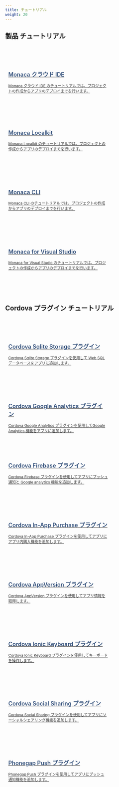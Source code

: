 ```yaml
---
title: チュートリアル
weight: 20
---
```


## 製品 チュートリアル

<div class="container">
    <div class="item">
        <a href="monaca_ide">
            <h3>Monaca クラウド IDE</h3>
            <p>Monaca クラウド IDE のチュートリアルでは、プロジェクトの作成からアプリのデプロイまでを行います。</p>
        </a>
    </div>
    <div class="item">
        <a href="monaca_localkit">
            <h3>Monaca Localkit</h3>
            <p>Monaca Localkit のチュートリアルでは、プロジェクトの作成からアプリのデプロイまでを行います。</p>
        </a>
    </div>
    <div class="item">
        <a href="monaca_cli">
            <h3>Monaca CLI</h3>
            <p>Monaca CLI のチュートリアルでは、プロジェクトの作成からアプリのデプロイまでを行います。</p>
        </a>
    </div>
    <div class="item">
        <a href="monaca_vs">
            <h3>Monaca for Visual Studio</h3>
            <p>Monaca for Visual Studio のチュートリアルでは、プロジェクトの作成からアプリのデプロイまでを行います。</p>
        </a>
    </div>
</div> 

## Cordova プラグイン チュートリアル

<div class="container">
    <div class="item">
        <a href="sqlite">
            <h3>Cordova Sqlite Storage プラグイン</h3>
            <p>Cordova Sqlite Storage プラグインを使用して Web SQL データベースをアプリに追加します。</p>
        </a>
    </div>
    <div class="item">
        <a href="google_analytics">
            <h3>Cordova Google Analytics プラグイン</h3>
            <p>Cordova Google Analytics プラグインを使用してGoogle Analytics 機能をアプリに追加します。</p>
        </a>
    </div>
    <div class="item">
        <a href="firebase">
            <h3>Cordova Firebase プラグイン</h3>
            <p>Cordova Firebase プラグインを使用してアプリにプッシュ通知と Google analytics 機能を追加します。</p>
        </a>
    </div>
    <div class="item">
        <a href="in-app_purchase">
            <h3>Cordova In-App Purchase プラグイン</h3>
            <p>Cordova In-App Purchase プラグインを使用してアプリにアプリ内購入機能を追加します。</p>
        </a>
    </div>
    <div class="item">
        <a href="app_version">
            <h3>Cordova AppVersion プラグイン</h3>
            <p>Cordova AppVersion プラグインを使用してアプリ情報を取得します。</p>
        </a>
    </div>
    <div class="item">
        <a href="ionic_keyboard">
            <h3>Cordova Ionic Keyboard プラグイン</h3>
            <p>Cordova Ionic Keyboard プラグインを使用してキーボードを操作します。</p>
        </a>
    </div>
    <div class="item">
        <a href="social_sharing">
            <h3>Cordova Social Sharing プラグイン</h3>
            <p>Cordova Social Sharing プラグインを使用してアプリにソーシャルシェアリング機能を追加します。</p>
        </a>
    </div>
    <div class="item">
        <a href="phonegap_push">
            <h3>Phonegap Push プラグイン</h3>
            <p>Phonegap Push プラグインを使用してアプリにプッシュ通知機能を追加します。</p>
        </a>
    </div>
</div> 

<style>
    div.container {
        margin-top: 50px;
        width: 100%;
        display: flex;
        -webkit-flex-flow: row wrap;
        justify-content: space-between;
    }
    
    div.item {
        width: 320px;
        margin: 20px 20px 0 0;
        padding: 10px;
        height: 150px;
        display: block;
    }

    div.item a > p {
        margin: 0;
        color:  #333333;
        font-size: 12px;
        font-weight: 400;
        text-align: left;
    }

    div.item a > h3 {
        margin: 15px 0;
        color:  #35527c;
        font-size: 18px;
        font-weight: 600;
        text-align: left;
        border: none;
    }
    
    div.item:hover {
        box-shadow: 0 2px 1px 0 rgba(0,0,0,0.16), 0 0 0 1px rgba(0,0,0,0.08);
        cursor: hand;
        transition-duration: 200ms;
        transition-property: transform, box-shadow, margin, opacity, width;
        transition-timing-function: cubic-bezier(0.4, 0, 0.2, 1);
        background: rgb(250,250,250);
    } 

    #body-inner > footer {
        display: none;
    }
</style>
